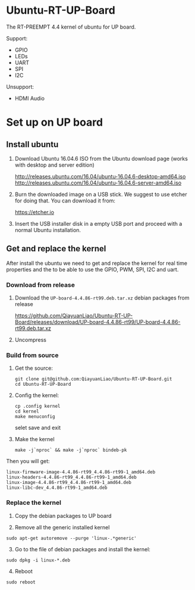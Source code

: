 # Ubuntu-RT-UP-Board
The RT-PREEMPT 4.4 kernel of ubuntu for UP board.

Support:
* GPIO
* LEDs
* UART
* SPI
* I2C

Unsupport:
* HDMI Audio
# Set up on UP board
## Install ubuntu
1. Download Ubuntu 16.04.6 ISO from the Ubuntu download page (works with desktop and server edition)

    http://releases.ubuntu.com/16.04/ubuntu-16.04.6-desktop-amd64.iso
    http://releases.ubuntu.com/16.04/ubuntu-16.04.6-server-amd64.iso

2. Burn the downloaded image on a USB stick. We suggest to use etcher for doing that. You can download it from:

    https://etcher.io

3. Insert the USB installer disk in a empty USB port and proceed with a normal Ubuntu installation.
## Get and replace the kernel
After install the ubuntu we need to get and replace the kernel for real time properties and the to be able to use the GPIO, PWM, SPI, I2C and uart.
### Download from release
1. Download the `UP-board-4.4.86-rt99.deb.tar.xz` debian packages from release

    https://github.com/QiayuanLiao/Ubuntu-RT-UP-Board/releases/download/UP-board-4.4.86-rt99/UP-board-4.4.86-rt99.deb.tar.xz
2. Uncompress


### Build from source
1. Get the source:
    ```
    git clone git@github.com:QiayuanLiao/Ubuntu-RT-UP-Board.git
    cd Ubuntu-RT-UP-Board
    ```
2. Config the kernel:
    ```
    cp .config kernel
    cd kernel
    make menuconfig
    ```
    selet save and exit

3. Make the kernel
    ```
    make -j`nproc` && make -j`nproc` bindeb-pk
    ```
Then you will get:

```
linux-firmware-image-4.4.86-rt99_4.4.86-rt99-1_amd64.deb
linux-headers-4.4.86-rt99_4.4.86-rt99-1_amd64.deb
linux-image-4.4.86-rt99_4.4.86-rt99-1_amd64.deb
linux-libc-dev_4.4.86-rt99-1_amd64.deb
```

### Replace the kernel
1. Copy the debian packages to UP board

2. Remove all the generic installed kernel
```
sudo apt-get autoremove --purge 'linux-.*generic'
```
3. Go to the file of debian packages and install the kernel:

```
sudo dpkg -i linux-*.deb
```
4. Reboot
```
sudo reboot
```